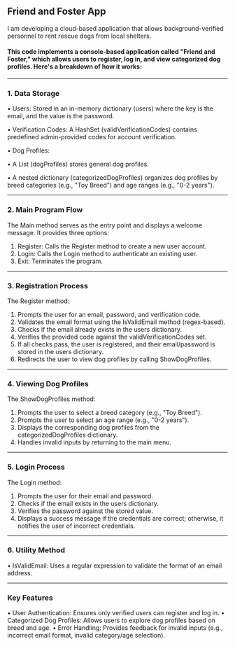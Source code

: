 ## Friend and Foster App ##

I am developing a cloud-based application that allows background-verified personnel to rent rescue dogs from local shelters.



#### This code implements a console-based application called "Friend and Foster," which allows users to register, log in, and view categorized dog profiles. Here's a breakdown of how it works: ####
---
### 1. Data Storage ###

•	Users: Stored in an in-memory dictionary (users) where the key is the email, and the value is the password.

•	Verification Codes: A HashSet (validVerificationCodes) contains predefined admin-provided codes for account verification.

•	Dog Profiles:

•	A List<string> (dogProfiles) stores general dog profiles.

•	A nested dictionary (categorizedDogProfiles) organizes dog profiles by breed categories (e.g., "Toy Breed") and age ranges (e.g., "0-2 years").

---
### 2. Main Program Flow ###
The Main method serves as the entry point and displays a welcome message. It provides three options:
1.	Register: Calls the Register method to create a new user account.
2.	Login: Calls the Login method to authenticate an existing user.
3.	Exit: Terminates the program.
---
### 3. Registration Process ###
The Register method:
1.	Prompts the user for an email, password, and verification code.
2.	Validates the email format using the IsValidEmail method (regex-based).
3.	Checks if the email already exists in the users dictionary.
4.	Verifies the provided code against the validVerificationCodes set.
5.	If all checks pass, the user is registered, and their email/password is stored in the users dictionary.
6.	Redirects the user to view dog profiles by calling ShowDogProfiles.
---
### 4. Viewing Dog Profiles ###
The ShowDogProfiles method:
1.	Prompts the user to select a breed category (e.g., "Toy Breed").
2.	Prompts the user to select an age range (e.g., "0-2 years").
3.	Displays the corresponding dog profiles from the categorizedDogProfiles dictionary.
4.	Handles invalid inputs by returning to the main menu.
---
### 5. Login Process ###
The Login method:
1.	Prompts the user for their email and password.
2.	Checks if the email exists in the users dictionary.
3.	Verifies the password against the stored value.
4.	Displays a success message if the credentials are correct; otherwise, it notifies the user of incorrect credentials.
---
### 6. Utility Method ###

•	IsValidEmail: Uses a regular expression to validate the format of an email address.

---
### Key Features ###
•	User Authentication: Ensures only verified users can register and log in.
•	Categorized Dog Profiles: Allows users to explore dog profiles based on breed and age.
•	Error Handling: Provides feedback for invalid inputs (e.g., incorrect email format, invalid category/age selection).
